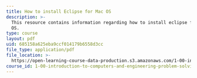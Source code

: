```yaml
---
title: How to install Eclipse for Mac OS
description: >-
  This resource contains information regarding how to install eclipse for Mac
  OS.
type: course
layout: pdf
uid: 685158a625eba9ccf014179b6558d3cc
file_type: application/pdf
file_location: >-
  https://open-learning-course-data-production.s3.amazonaws.com/1-00-introduction-to-computers-and-engineering-problem-solving-spring-2012/685158a625eba9ccf014179b6558d3cc_MIT1_00S12_Ins_Eclpse_Mac.pdf
course_id: 1-00-introduction-to-computers-and-engineering-problem-solving-spring-2012
---
```

